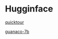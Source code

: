 # Hugginface

[quicktour](https://huggingface.co/docs/transformers/v4.27.2/zh/quicktour)

[guanaco-7b](https://huggingface.co/timdettmers/guanaco-7b)